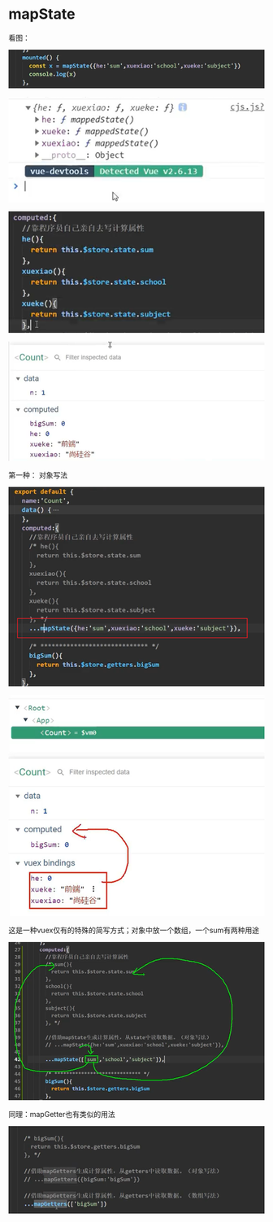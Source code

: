 # mapState

看图：

![](image/image_ipp4W-twkC.png)

![](image/image_ktPv7r4AR6.png)

![](image/image_R3ljJoxUDW.png)

![](image/image_I8nVMyZj5y.png)

第一种： 对象写法

![](image/image_7asYAKs1ZR.png)

![](image/image_9JlSvhAWCZ.png)

这是一种vuex仅有的特殊的简写方式；对象中放一个数组，一个sum有两种用途

![](image/image_LGEK640UJb.png)

同理：mapGetter也有类似的用法

![](image/image_Arg-1Sv9ZV.png)
